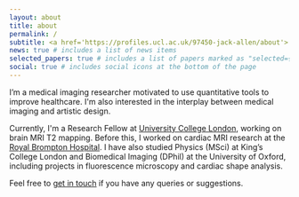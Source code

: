 ```yaml
---
layout: about
title: about
permalink: /
subtitle: <a href='https://profiles.ucl.ac.uk/97450-jack-allen/about'> University College London, UK. </a>
news: true # includes a list of news items
selected_papers: true # includes a list of papers marked as "selected={true}"
social: true # includes social icons at the bottom of the page
---
```


I’m a medical imaging researcher motivated to use quantitative tools to improve healthcare. I'm also interested in the interplay between medical imaging and artistic design.

Currently, I'm a Research Fellow at [University College London](https://profiles.ucl.ac.uk/97450-jack-allen), working on brain MRI T2 mapping. Before this, I worked on cardiac MRI research at the [Royal Brompton Hospital](https://www.rbht.nhs.uk/our-services/heart/heart-assessment/cardiovascular-magnetic-resonance-cmr-unit). I have also studied Physics (MSci) at King’s College London and Biomedical Imaging (DPhil) at the University of Oxford, including projects in fluorescence microscopy and cardiac shape analysis.

Feel free to [get in touch](mailto:j.j.allen@hotmail.co.uk) if you have any queries or suggestions.

<!--
Write your biography here. Tell the world about yourself. Link to your favorite [subreddit](http://reddit.com). You can put a picture in, too. The code is already in, just name your picture `prof_pic.jpg` and put it in the `img/` folder.

Put your address / P.O. box / other info right below your picture. You can also disable any of these elements by editing `profile` property of the YAML header of your `_pages/about.md`. Edit `_bibliography/papers.bib` and Jekyll will render your [publications page](/al-folio/publications/) automatically.

Link to your social media connections, too. This theme is set up to use [Font Awesome icons](https://fontawesome.com/) and [Academicons](https://jpswalsh.github.io/academicons/), like the ones below. Add your Facebook, Twitter, LinkedIn, Google Scholar, or just disable all of them.
-->
